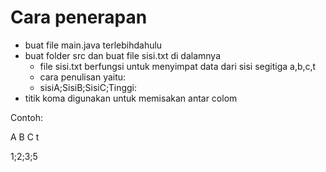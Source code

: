 # Cara penerapan
* buat file main.java terlebihdahulu
* buat folder src dan buat file sisi.txt di dalamnya
  * file sisi.txt berfungsi untuk menyimpat data dari sisi segitiga a,b,c,t
  * cara penulisan yaitu:
  * sisiA;SisiB;SisiC;Tinggi:
* titik koma digunakan  untuk memisakan antar colom

Contoh:

A B C t

1;2;3;5
